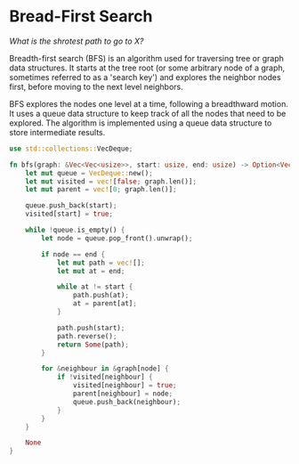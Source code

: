 # Bread-First Search

*What is the shrotest path to go to X?*

Breadth-first search (BFS) is an algorithm used for traversing tree or graph data structures. It starts at the tree root (or some arbitrary node of a graph, sometimes referred to as a 'search key') and explores the neighbor nodes first, before moving to the next level neighbors.

BFS explores the nodes one level at a time, following a breadthward motion. It uses a queue data structure to keep track of all the nodes that need to be explored. The algorithm is implemented using a queue data structure to store intermediate results.

```rust
use std::collections::VecDeque;

fn bfs(graph: &Vec<Vec<usize>>, start: usize, end: usize) -> Option<Vec<usize>> {
    let mut queue = VecDeque::new();
    let mut visited = vec![false; graph.len()];
    let mut parent = vec![0; graph.len()];

    queue.push_back(start);
    visited[start] = true;

    while !queue.is_empty() {
        let node = queue.pop_front().unwrap();

        if node == end {
            let mut path = vec![];
            let mut at = end;

            while at != start {
                path.push(at);
                at = parent[at];
            }

            path.push(start);
            path.reverse();
            return Some(path);
        }

        for &neighbour in &graph[node] {
            if !visited[neighbour] {
                visited[neighbour] = true;
                parent[neighbour] = node;
                queue.push_back(neighbour);
            }
        }
    }

    None
}

```

